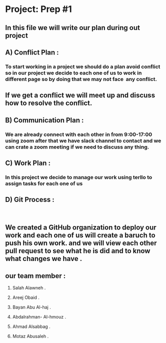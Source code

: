 # Project: Prep #1

## In this file we will write our plan during out project

## A) **Conflict Plan :**

### To start working in a project we should do a plan avoid conflict so in our project we decide to each one of us to work in different page so by doing that we may not face  any conflict.

## If we get a conflict we will meet up and discuss how to resolve the conflict.

## B) **Communication Plan :**

### We are already connect with each other in from 9:00-17:00 using zoom after that we have slack channel to contact and we can crate a zoom meeting if we need to discuss any thing.

## C) **Work Plan :**

### In this project we decide to manage our work using terllo to assign tasks for each one of us 

## D) **Git Process :**
 
## We created a GitHub organization to deploy our work and each one of us will create a baruch to push his own work. and we will view each other pull request to see what he is did and to know what changes we have .

## our team member :

1. Salah Alawneh .

2. Areej Obaid .

3. Bayan Abu Al-haj .

4. Abdalrahman- Al-hmouz .

5. Ahmad Alsabbag .

6. Motaz Abusaleh .